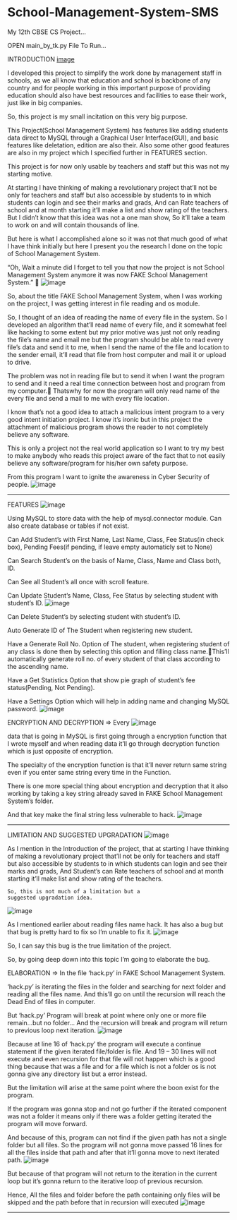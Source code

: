 # School-Management-System-SMS
My 12th CBSE CS Project...

OPEN main_by_tk.py File To Run...


INTRODUCTION
[image](https://user-images.githubusercontent.com/75431419/120687293-80955500-c4bf-11eb-91b3-59932faa10bc.png)

I developed this project to simplify the work done by management staff in schools, as we all know that education and school is backbone of any country and for people working in this important purpose of providing education should also have best resources and facilities to ease their work, just like in big companies.

So, this project is my small incitation on this very big purpose. 

This Project(School Management System) has features like adding students data direct to MySQL through a Graphical User Interface(GUI), and basic features like deletation, edition are also their. Also some other good features are also in my project which I specified further in FEATURES section.

This project is for now only usable by teachers and staff but this was not my starting motive.

At starting I have thinking of making a revolutionary project that’ll not be only for teachers and staff but also accessible by students to in which students can login and see their marks and grads, And can Rate teachers of school and at month starting it’ll make a list and show rating of the teachers. But I didn’t know that this idea was not a one man show, So it’ll take a team to work on and will contain thousands of line.

But  here  is what I accomplished alone so it was not that much good of what I have think initially but here I present you the research I done on the topic of School Management System.

“Oh, Wait a minute did I forget to tell you that now the project is not School Management System anymore it was now FAKE School Management System.”
 
![image](https://user-images.githubusercontent.com/75431419/120687191-652a4a00-c4bf-11eb-9d91-e83ce2349e50.png)

So, about the title FAKE School Management System, when I was working on the project, I was getting interest in file reading and os module.

So, I thought of an idea of reading the name of every file in the system. So I developed an algorithm that’ll read name of every file, and it somewhat feel like hacking to some extent but my prior motive was just not only reading the file’s name and email me but the program should be able to read every file’s data and send it to me, when I send the name of the file and location to the sender email, it’ll read that file from host computer and mail it or upload to drive.

The problem was not in reading file but to send it when I want the program to send and it need a real time connection between host and program from my computer.
Thatswhy for now the program will only read name of the every file and  send a mail to me with every file location.

I know that’s not a good idea to attach a malicious intent program to a very good intent initiation project. I know it’s ironic but in this project the attachment of malicious program shows the reader to not completely believe any software.

This is only a project not the real world application so I want to try my best to make anybody who reads this project aware of the fact that to not easily believe any software/program for his/her own safety purpose.

From this program I want to ignite the awareness in Cyber Security of people.
![image](https://user-images.githubusercontent.com/75431419/120687377-9571e880-c4bf-11eb-8d0a-bacd59a2f4cf.png)


---------------------------------------------------------------------------------------------------------------------------------------------------------------------------------


FEATURES
![image](https://user-images.githubusercontent.com/75431419/120687596-c6eab400-c4bf-11eb-9e10-e5dac38a4d32.png)

 Using MySQL to store data with the help of mysql.connector module. Can also create database or tables if not exist.

 Can Add Student’s with First Name, Last Name, Class, Fee Status(in check box), Pending Fees(if pending, if leave empty automaticly set to None)

 Can Search Student’s on the basis of Name, Class, Name and Class both, ID.

 Can See all Student’s all once with scroll feature.

 Can Update Student’s Name, Class, Fee Status by selecting student with student’s ID.
![image](https://user-images.githubusercontent.com/75431419/120687726-e7b30980-c4bf-11eb-9a7e-02ce04e42f40.png)


 Can Delete Student’s by selecting student with student’s ID.

 Auto Generate ID of The Student when registering new student.

 Have a  Generate Roll No. Option of The student, when registering student of any class is done then by selecting this option and filling class name.This’ll automatically generate roll no. of every student of that class according to the ascending name.

 Have a Get Statistics Option that show pie graph of student’s fee status(Pending, Not Pending).

 Have a Settings Option which will help in adding name and changing MySQL password.
![image](https://user-images.githubusercontent.com/75431419/120687797-fe596080-c4bf-11eb-8602-657a096c1937.png)

 ENCRYPTION AND DECRYPTION => Every
![image](https://user-images.githubusercontent.com/75431419/120687849-0ca77c80-c4c0-11eb-9a78-71713b134739.png)

data that is going in MySQL is first going
through a encryption function that I wrote
myself and when reading data it’ll go
through decryption function which is just
opposite of encryption.

The specialty of the encryption function 
is that it’ll never return same string even 
if you enter same string every time in the 
Function.

There is one more special thing about
encryption and decryption that it also
working by taking a key string already
saved in FAKE School Management
System’s folder.

And that key make the final string less
vulnerable to hack. 
![image](https://user-images.githubusercontent.com/75431419/120687827-05806e80-c4c0-11eb-8d37-2cfc8631313d.png)


---------------------------------------------------------------------------------------------------------------------------------------------------------------------------------


LIMITATION AND SUGGESTED UPGRADATION
![image](https://user-images.githubusercontent.com/75431419/120687876-14672100-c4c0-11eb-8e74-31287b72c247.png)

 As I mention in the Introduction of the project, that at starting I have thinking of making a revolutionary project that’ll not be only for teachers and staff but also accessible by students to in which students can login and see their marks and grads, And Student’s can Rate teachers of school and at month starting it’ll make list and show rating of the teachers. 

    So, this is not much of a limitation but a  
    suggested upgradation idea.
![image](https://user-images.githubusercontent.com/75431419/120687895-1a5d0200-c4c0-11eb-888b-2ad0e80efc78.png)


 As I mentioned earlier about reading files name hack. It has also a bug but that bug is pretty hard to fix so I’m unable to fix it. 
![image](https://user-images.githubusercontent.com/75431419/120687936-247f0080-c4c0-11eb-8985-103547fb8dac.png)


So, I can say this bug is the true limitation of the
project.

So, by going deep down into this topic I’m going to
elaborate the bug.

ELABORATION => In the file ‘hack.py’ in FAKE School
Management System. 

‘hack.py’ is iterating the files in the folder and
searching for next folder and reading all the files
name. And this’ll go on until the recursion will reach
the Dead End of files in computer.

But ‘hack.py’ Program will break at point where only
one or more file remain...but no folder... And the
recursion will break and program will return to
previous loop next iteration.
![image](https://user-images.githubusercontent.com/75431419/120687948-29dc4b00-c4c0-11eb-9f79-e9ebb12c3dfa.png)

Because at line 16 of ‘hack.py’ the program will
execute a continue statement if the given iterated file/folder is file. And 19 – 30 lines will not execute and even recursion for that file will not happen which is a good thing because that was a file and for a file which is not a folder os is not gonna give any directory list but a error instead.

But the limitation will arise at the same point where the boon exist for the program.

If the program was gonna stop and not go further if the iterated component was not a folder it means only if there was a folder getting iterated the program will move forward.

And because of this, program can not find if the given path has not a single folder but all files. So the program will not gonna move passed 16 lines for all the files inside that path and after that it’ll gonna move to next iterated path.
![image](https://user-images.githubusercontent.com/75431419/120687967-2f399580-c4c0-11eb-8b1d-cd64f2c87165.png)

But because of that program will not return to the iteration in the current loop but it’s gonna return to the iterative loop of previous recursion.

Hence, All the files and folder before the path containing only files will be skipped and the path before that in recursion will executed
![image](https://user-images.githubusercontent.com/75431419/120687986-33fe4980-c4c0-11eb-922a-52aa399f8adb.png)

---------------------------------------------------------------------------------------------------------------------------------------------------------------------------------
